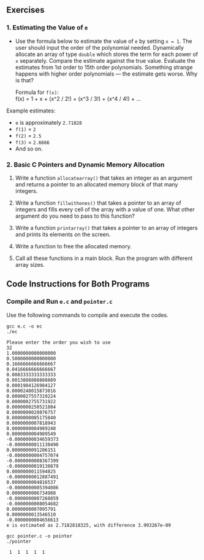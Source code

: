 ## Exercises

### 1. Estimating the Value of `e`
- Use the formula below to estimate the value of `e` by setting `x = 1`. The user should input the order of the polynomial needed. Dynamically allocate an array of type `double` which stores the term for each power of `x` separately. Compare the estimate against the true value. Evaluate the estimates from 1st order to 15th order polynomials. Something strange happens with higher order polynomials — the estimate gets worse. Why is that?

  Formula for `f(x)`: \
  f(x) = 1 + x + (x^2 / 2!) + (x^3 / 3!) + (x^4 / 4!) + ...

Example estimates:
- `e` is approximately `2.71828`
- `f(1)` = `2`
- `f(2)` = `2.5`
- `f(3)` = `2.6666`
- And so on.

### 2. Basic C Pointers and Dynamic Memory Allocation
1. Write a function `allocatearray()` that takes an integer as an argument and returns a pointer to an allocated memory block of that many integers.

2. Write a function `fillwithones()` that takes a pointer to an array of integers and fills every cell of the array with a value of one. What other argument do you need to pass to this function?

3. Write a function `printarray()` that takes a pointer to an array of integers and prints its elements on the screen.

4. Write a function to free the allocated memory.

5. Call all these functions in a main block. Run the program with different array sizes.

## Code Instructions for Both Programs

### Compile and Run `e.c` and `pointer.c`
Use the following commands to compile and execute the codes.

```{bash}
gcc e.c -o ec
./ec
```

```
Please enter the order you wish to use
32
1.0000000000000000
0.5000000000000000
0.1666666666666667
0.0416666666666667
0.0083333333333333
0.0013888888888889
0.0001984126984127
0.0000248015873016
0.0000027557319224
0.0000002755731922
0.0000000250521084
0.0000000020876757
0.0000000005175840
0.0000000007818943
0.0000000004989248
0.0000000004989549
-0.0000000034659373
-0.0000000011130490
0.0000000091206151
-0.0000000004757074
-0.0000000008367399
-0.0000000019130879
0.0000000011594825
-0.0000000012887491
0.0000000004816537
-0.0000000005394086
0.0000000006734988
-0.0000000007268859
-0.0000000008054682
0.0000000007095791
0.0000000013546510
-0.0000000004656613
e is estimated as 2.7182818325, with difference 3.993267e-09
```

```{bash}
gcc pointer.c -o pointer
./pointer
```
```
 1  1  1  1  1 

```